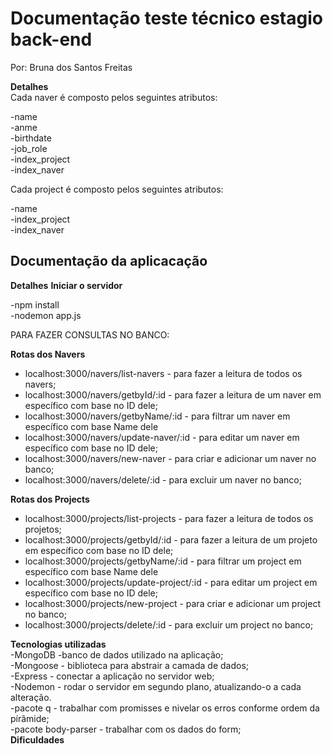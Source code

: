
<h1>Documentação teste técnico estagio back-end </h1>

Por: Bruna dos Santos Freitas

<strong>Detalhes</strong><br>
Cada naver é composto pelos seguintes atributos:

-name <br>
-anme<br>
-birthdate<br>
-job_role<br>
-index_project<br>
-index_naver<br>

Cada project é composto pelos seguintes atributos:

-name <br>
-index_project<br>
-index_naver<br>
<h2>Documentação da aplicacação</h2>
<strong>Detalhes</strong>
<strong> Iniciar o servidor </strong>

-npm install <br>
-nodemon app.js

 PARA FAZER CONSULTAS NO BANCO:

<strong> Rotas dos Navers </strong>

- localhost:3000/navers/list-navers - para fazer a leitura de todos os navers;
- localhost:3000/navers/getbyId/:id - para fazer a leitura de um naver em específico com base no ID dele;
- localhost:3000/navers/getbyName/:id - para filtrar um naver em específico com base Name dele
- localhost:3000/navers/update-naver/:id - para editar um naver em específico com base no ID dele;
- localhost:3000/navers/new-naver - para criar e adicionar um naver no banco;
- localhost:3000/navers/delete/:id - para excluir um naver no banco;

<strong> Rotas dos Projects </strong>

- localhost:3000/projects/list-projects - para fazer a leitura de todos os projetos;
- localhost:3000/projects/getbyId/:id - para fazer a leitura de um projeto em específico com base no ID dele;
- localhost:3000/projects/getbyName/:id - para filtrar um project em específico com base Name dele
- localhost:3000/projects/update-project/:id - para editar um project em específico com base no ID dele;
- localhost:3000/projects/new-project - para criar e adicionar um project no banco;
- localhost:3000/projects/delete/:id - para excluir um project no banco;

<strong>Tecnologias utilizadas</strong><br>
-MongoDB -banco de dados utilizado na aplicação;<br>
-Mongoose -  biblioteca para abstrair a camada de dados;<br>
-Express - conectar a aplicação no servidor web;<br>
-Nodemon - rodar o servidor em segundo plano, atualizando-o a cada alteração.<br>
-pacote q - trabalhar com promisses e nivelar os erros conforme ordem da pírâmide;<br>
-pacote body-parser - trabalhar com os dados do form;<br>
<strong>Dificuldades</strong><br>
